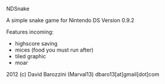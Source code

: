 NDSnake

A simple snake game for Nintendo DS
Version 0.9.2

Features incoming:
 * highscore saving
 * mices (food you must run after)
 * tiled graphic
 * moar

2012 (c) David Barozzini (Marval13) 
dbaro13[at]gmail[dot]com